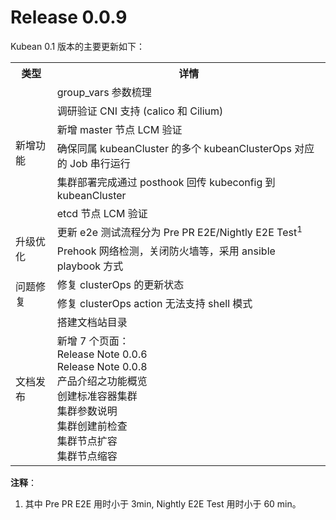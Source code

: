 # Release 0.0.9
Kubean 0.1 版本的主要更新如下：

<table>
    <tbody>
    <tr>
        <th>类型</th>
        <th>详情</th>
    </tr>
    <tr>
        <td rowspan="7" style="vertical-align: middle;text-align: left;">新增功能</td>
            <tr><td>group_vars 参数梳理</td></tr>
            <tr><td>调研验证 CNI 支持 (calico 和 Cilium) </td></tr>
            <tr><td>新增 master 节点 LCM 验证</td></tr>
            <tr><td>确保同属 kubeanCluster 的多个 kubeanClusterOps 对应的 Job 串行运行</td></tr>
            <tr><td>集群部署完成通过 posthook 回传 kubeconfig 到 kubeanCluster</td></tr>
            <tr><td>etcd 节点 LCM 验证</td></tr>
    </tr>
    <tr>
        <td rowspan="3" style="vertical-align: middle;text-align: left;">升级优化</td>
        <tr><td>更新 e2e 测试流程分为 Pre PR E2E/Nightly E2E Test<sup>1</sup></td></tr>
 		<tr><td>Prehook 网络检测，关闭防火墙等，采用 ansible playbook 方式</td></tr>
    </tr>
    <tr>
        <td rowspan="3" style="vertical-align: middle;text-align: left;">问题修复</td>
        <tr><td>修复 clusterOps 的更新状态</td></tr>
        <tr><td>修复 clusterOps action 无法支持 shell 模式</td></tr>
    </tr>
    <tr>
        <td rowspan="3" style="vertical-align: middle;text-align: left;">文档发布</td>
        <tr><td>搭建文档站目录</td></tr>
        <tr><td>新增 7 个页面：<br/>Release Note 0.0.6<br/>Release Note 0.0.8<br/>产品介绍之功能概览<br/>创建标准容器集群<br/>集群参数说明<br/>集群创建前检查<br/>集群节点扩容<br/>集群节点缩容</td></tr>
     </tr>
    </tbody>
</table>



**注释**：

1. 其中 Pre PR E2E 用时小于 3min, Nightly E2E Test 用时小于 60 min。
